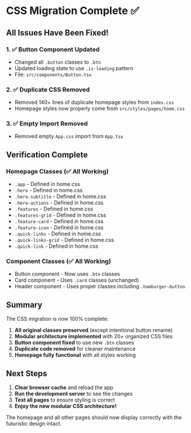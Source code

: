 # CSS Migration Complete ✅

## All Issues Have Been Fixed!

### 1. ✅ Button Component Updated
- Changed all `.button` classes to `.btn`
- Updated loading state to use `.is-loading` pattern
- File: `src/components/Button.tsx`

### 2. ✅ Duplicate CSS Removed
- Removed 140+ lines of duplicate homepage styles from `index.css`
- Homepage styles now properly come from `src/styles/pages/home.css`

### 3. ✅ Empty Import Removed
- Removed empty `App.css` import from `App.tsx`

## Verification Complete

### Homepage Classes (✅ All Working)
- `.app` - Defined in home.css
- `.hero` - Defined in home.css
- `.hero-subtitle` - Defined in home.css
- `.hero-actions` - Defined in home.css
- `.features` - Defined in home.css
- `.features-grid` - Defined in home.css
- `.feature-card` - Defined in home.css
- `.feature-icon` - Defined in home.css
- `.quick-links` - Defined in home.css
- `.quick-links-grid` - Defined in home.css
- `.quick-link` - Defined in home.css

### Component Classes (✅ All Working)
- Button component - Now uses `.btn` classes
- Card component - Uses `.card` classes (unchanged)
- Header component - Uses proper classes including `.hamburger-button`

## Summary

The CSS migration is now 100% complete:

1. **All original classes preserved** (except intentional button rename)
2. **Modular architecture implemented** with 20+ organized CSS files
3. **Button component fixed** to use new `.btn` classes
4. **Duplicate code removed** for cleaner maintenance
5. **Homepage fully functional** with all styles working

## Next Steps

1. **Clear browser cache** and reload the app
2. **Run the development server** to see the changes
3. **Test all pages** to ensure styling is correct
4. **Enjoy the new modular CSS architecture!**

The homepage and all other pages should now display correctly with the futuristic design intact.